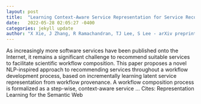 ```yaml
---
layout: post
title:  "Learning Context-Aware Service Representation for Service Recommendation in Workflow Composition"
date:   2022-05-28 02:05:27 -0400
categories: jekyll update
author: "X Xie, J Zhang, R Ramachandran, TJ Lee, S Lee - arXiv preprint arXiv:2205.11771, 2022"
---
```

As increasingly more software services have been published onto the Internet, it remains a significant challenge to recommend suitable services to facilitate scientific workflow composition. This paper proposes a novel NLP-inspired approach to recommending services throughout a workflow development process, based on incrementally learning latent service representation from workflow provenance. A workflow composition process is formalized as a step-wise, context-aware service … Cites: ‪Representation Learning for the Semantic Web‬